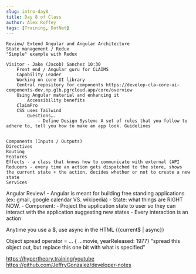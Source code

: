 ```yaml
---
slug: intro-day8
title: Day 8 of Class 
author: Alex Roffey
tags: [Training, DotNet]
---
```


	Review/ Extend Angular and Angular Architecture
	State management / Redux
	"Simple" example with Redux
	
	Visitor - Jake (Jacob) Sanchez 10:30
		Front end / Angular guru for CLAIMS
		Capability Leader
		Working on core UI library
		Central repository for components https://develop-cla-core-ui-components-dev.np.glb.pgrcloud.app/core/overview
		Using Angular material and enhancing it
			Accessibility benefits
		ClaimPro
		CSS uses Tailwind
			Questions….
				- Define Design System: A set of rules that you follow to adhere to, tell you how to make an app look. Guidelines
				
	
	Components (Inputs / Outputs)
	Directives
	Routing
	Features
	Effects - a class that knows how to communicate with external (API
	Reducers - every time an action gets dispatched to the store, shows the current state + the action, decides whether or not to create a new state
	Services
	
Angular Review!
	- Angular is meant for building free standing applications (ex: gmail, google calendar VS. wikipedia)
	- State: what things are RIGHT NOW.
	- Component: 
		- Project the application state to user so they can interact with the application suggesting new states
		- Every interaction is an action
	
Anytime you use a $, use async in the HTML
	<span>{{current$ | async}}</span>
	
Object spread operator = …
{ …movie, yearReleased: 1977} "spread this object out, but replace this one bit with what is specified"

https://hypertheory.training/youtube
https://github.com/JeffryGonzalez/developer-notes
